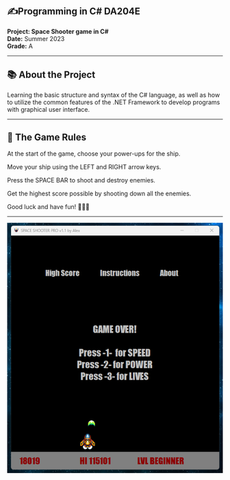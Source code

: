 ## ✍**Programming in C# DA204E**   
**Project: Space Shooter game in C#**  
**Date:** Summer 2023  
**Grade:** A

---

## **📚 About the Project**  
Learning the basic structure and syntax of the C# language, as well as how to utilize the common features of the .NET Framework to develop programs with graphical user interface.

---

## **🙏 The Game Rules**  
At the start of the game, choose your power-ups for the ship.

Move your ship using the LEFT and RIGHT arrow keys.

Press the SPACE BAR to shoot and destroy enemies.

Get the highest score possible by shooting down all the enemies.

Good luck and have fun! 🚀🚀🚀


---

![GamePlay](./SpaceShot.png)

